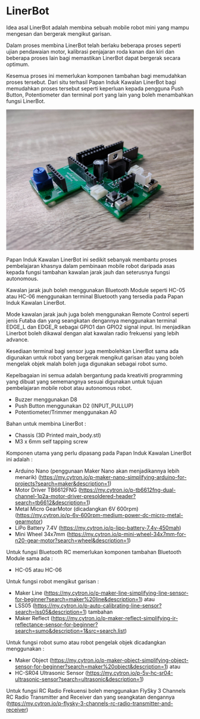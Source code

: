 # LinerBot
Idea asal LinerBot adalah membina sebuah mobile robot mini yang mampu mengesan dan bergerak mengikut garisan.

Dalam proses membina LinerBot telah berlaku beberapa proses seperti ujian pendawaian motor, kalibrasi penjajaran roda kanan dan kiri dan beberapa proses lain bagi memastikan LinerBot dapat bergerak secara optimum.

Kesemua proses ini memerlukan komponen tambahan bagi memudahkan proses tersebut. Dari situ terhasil Papan Induk Kawalan LinerBot bagi memudahkan proses tersebut seperti keperluan kepada pengguna Push Button, Potentiometer dan terminal port yang lain yang boleh menambahkan fungsi LinerBot.

![Additional Input/Output](/images/131342407_10218762712320330_1406382797139912025_o.jpg)

Papan Induk Kawalan LinerBot ini sedikit sebanyak membantu proses pembelajaran khasnya dalam pembinaan mobile robot daripada asas kepada fungsi tambahan kawalan jarak jauh dan seterusnya fungsi autonomous.

Kawalan jarak jauh boleh menggunakan Bluetooth Module seperti HC-05 atau HC-06 menggunakan terminal Bluetooth yang tersedia pada Papan Induk Kawalan LinerBot.

Mode kawalan jarak jauh juga boleh menggunakan Remote Control seperti jenis Futaba dan yang seangkatan dengannya menggunakan terminal EDGE_L dan EDGE_R sebagai GPIO1 dan GPIO2 signal input. Ini menjadikan Linerbot boleh dikawal dengan alat kawalan radio frekuensi yang lebih advance.

Kesediaan terminal bagi sensor juga membolehkan LinerBot sama ada digunakan untuk robot yang bergerak mengikut garisan atau yang boleh mengelak objek malah boleh juga digunakan sebagai robot sumo.

Kepelbagaian ini semua adalah bergantung pada kreativiti programming yang dibuat yang sememangnya sesuai digunakan untuk tujuan pembelajaran mobile robot atau autonomous robot.

- Buzzer menggunakan D8
- Push Button menggunakan D2 (INPUT_PULLUP)
- Potentiometer/Trimmer menggunakan A0

Bahan untuk membina LinerBot :
  - Chassis (3D Printed main_body.stl)
  - M3 x 6mm self tapping screw

Komponen utama yang perlu dipasang pada Papan Induk Kawalan LinerBot ini adalah :
  - Arduino Nano (penggunaan Maker Nano akan menjadikannya lebih menarik)
    (https://my.cytron.io/p-maker-nano-simplifying-arduino-for-projects?search=maker&description=1)
  - Motor Driver TB6612FNG
    (https://my.cytron.io/p-tb6612fng-dual-channel-1p2a-motor-driver-presoldered-header?search=tb6612&description=1)
  - Metal Micro GearMotor (dicadangkan 6V 600rpm)
    (https://my.cytron.io/p-6v-600rpm-medium-power-dc-micro-metal-gearmotor)
  - LiPo Battery 7.4V
    (https://my.cytron.io/p-lipo-battery-7.4v-450mah)
  - Mini Wheel 34x7mm
    (https://my.cytron.io/p-mini-wheel-34x7mm-for-n20-gear-motor?search=wheel&description=1)

Untuk fungsi Bluetooth RC memerlukan komponen tambahan Bluetooth Module sama ada :
  - HC-05 atau HC-06

Untuk fungsi robot mengikut garisan :
  - Maker Line
    (https://my.cytron.io/p-maker-line-simplifying-line-sensor-for-beginner?search=maker%20line&description=1)
  atau
  - LSS05
    (https://my.cytron.io/p-auto-calibrating-line-sensor?search=lss05&description=1)
  tambahan
  - Maker Reflect
    (https://my.cytron.io/p-maker-reflect-simplifying-ir-reflectance-sensor-for-beginner?search=sumo&description=1&src=search.list)

Untuk fungsi robot sumo atau robot pengelak objek dicadangkan menggunakan :
  - Maker Object
    (https://my.cytron.io/p-maker-object-simplifying-object-sensor-for-beginner?search=maker%20object&description=1)
  atau
  - HC-SR04 Ultrasonic Sensor
    (https://my.cytron.io/p-5v-hc-sr04-ultrasonic-sensor?search=ultrasonic&description=1)

Untuk fungsi RC Radio Frekuensi boleh menggunakan FlySky 3 Channels RC Radio Transmitter and Receiver dan yang seangkatan dengannya
(https://my.cytron.io/p-flysky-3-channels-rc-radio-transmitter-and-receiver)
